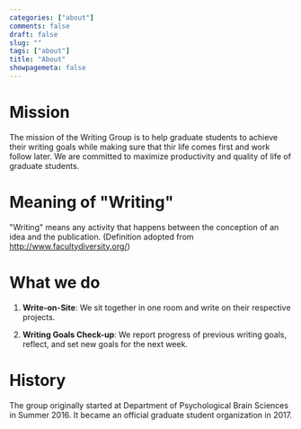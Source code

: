 ```yaml
---
categories: ["about"]
comments: false
draft: false
slug: ""
tags: ["about"]
title: "About"
showpagemeta: false
---
```


# Mission

The mission of the Writing Group is to help graduate students to achieve their writing goals while making sure that thir life comes first and work follow later. We are committed to maximize productivity and quality of life of graduate students.


# Meaning of "Writing"

"Writing" means any activity that happens between the conception of an idea and the publication. (Definition adopted from http://www.facultydiversity.org/)


# What we do

1. **Write-on-Site**: We sit together in one room and write on their respective projects.

2. **Writing Goals Check-up**: We report progress of previous writing goals, reflect, and set new goals for the next week.



# History 

The group originally started at Department of Psychological Brain Sciences in Summer 2016. It became an official graduate student organization in 2017.

